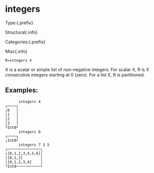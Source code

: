 # integers

Type:{.prefix}

Structural{.info}

Categories:{.prefix}

Misc{.info}

~~~
R=integers X
~~~

X is a scalar or simple list of non-negative integers. For scalar X, R is X consecutive integers
starting at 0 (zero). For a list X, R is partitioned.

## Examples:

~~~
      integers 4
┌────┐
↓0   │
│1   │
│2   │
│3   │
└Int8┘
      integers 0
┌────┐
↓Int8┘
      integers 7 3 5
┌───────────────┐
↓[0,1,2,3,4,5,6]│
│[0,1,2]        │
│[0,1,2,3,4]    │
└Int8───────────┘
~~~

